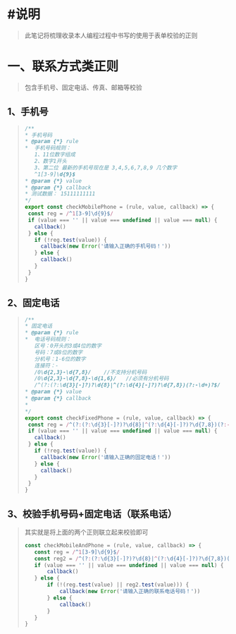 # #说明

>此笔记将梳理收录本人编程过程中书写的使用于表单校验的正则

# 一、联系方式类正则

>包含手机号、固定电话、传真、邮箱等校验

## 1、手机号

>```js
>/**
> * 手机号码
> * @param {*} rule
> *  手机号码规则：
>    1、11位数字组成
>    2、数字1开头
>    3、第二位 最新的手机号现在是 3,4,5,6,7,8,9 几个数字
>    ^1[3-9]\d{9}$
> * @param {*} value
> * @param {*} callback
> * 测试数据： 15111111111
> */
>export const checkMobilePhone = (rule, value, callback) => {
>  const reg = /^1[3-9]\d{9}$/
>  if (value === '' || value === undefined || value === null) {
>    callback()
>  } else {
>    if (!reg.test(value)) {
>      callback(new Error('请输入正确的手机号码！'))
>    } else {
>      callback()
>    }
>  }
>}
>```

## 2、固定电话

>```js
>/**
> * 固定电话
> * @param {*} rule
> *  电话号码规则：
>    区号：0开头的3或4位的数字
>    号码：7或8位的数字
>    分机号：1-6位的数字
>    连接符：-
>    /0\d{2,3}-\d{7,8}/    //不支持分机号码
>    /0\d{2,3}-\d{7,8}-\d{1,6}/   //必须有分机号码
>    /^(?:(?:\d{3}[-]?)?\d{8}|^(?:\d{4}[-]?)?\d{7,8})(?:-\d+)?$/    //可填可不填分机号码
> * @param {*} value
> * @param {*} callback
> *
> */
>export const checkFixedPhone = (rule, value, callback) => {
>  const reg = /^(?:(?:\d{3}[-]?)?\d{8}|^(?:\d{4}[-]?)?\d{7,8})(?:-\d+)?$/
>  if (value === '' || value === undefined || value === null) {
>    callback()
>  } else {
>    if (!reg.test(value)) {
>      callback(new Error('请输入正确的固定电话！'))
>    } else {
>      callback()
>    }
>  }
>}
>```



## 3、校验手机号码+固定电话（联系电话）

>其实就是将上面的两个正则联立起来校验即可
>
>```js
>const checkMobileAndPhone = (rule, value, callback) => {
>    const reg = /^1[3-9]\d{9}$/
>    const reg2 = /^(?:(?:\d{3}[-]?)?\d{8}|^(?:\d{4}[-]?)?\d{7,8})(?:-\d+)?$/
>    if (value === '' || value === undefined || value === null) {
>        callback()
>    } else {
>        if (!(reg.test(value) || reg2.test(value))) {
>            callback(new Error('请输入正确的联系电话号码！'))
>        } else {
>            callback()
>        }
>    }
>}
>```